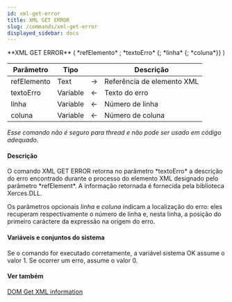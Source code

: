 ```yaml
---
id: xml-get-error
title: XML GET ERROR
slug: /commands/xml-get-error
displayed_sidebar: docs
---
```


<!--REF #_command_.XML GET ERROR.Syntax-->**XML GET ERROR** ( *refElemento* ; *textoErro* {; *linha* {; *coluna*}} )<!-- END REF-->
<!--REF #_command_.XML GET ERROR.Params-->
| Parâmetro | Tipo |  | Descrição |
| --- | --- | --- | --- |
| refElemento | Text | &#8594;  | Referência de elemento XML |
| textoErro | Variable | &#8592; | Texto do erro |
| linha | Variable | &#8592; | Número de linha |
| coluna | Variable | &#8592; | Número de coluna |

<!-- END REF-->

*Esse comando não é seguro para thread e não pode ser usado em código adequado.*


#### Descrição 

<!--REF #_command_.XML GET ERROR.Summary-->O comando XML GET ERROR retorna no parâmetro *textoErro* a descrição do erro encontrado durante o processo do elemento XML designado pelo parâmetro *refElement*.<!-- END REF--> A informação retornada é fornecida pela biblioteca Xerces.DLL.  

Os parâmetros opcionais *linha* e *coluna* indicam a localização do erro: eles recuperam respectivamente o número de linha e, nesta linha, a posição do primeiro caráctere da expressão na origem do erro.

#### Variáveis e conjuntos do sistema 

Se o comando for executado corretamente, a variável sistema OK assume o valor 1\. Se ocorrer um erro, assume o valor 0.

#### Ver também 

[DOM Get XML information](dom-get-xml-information.md)  